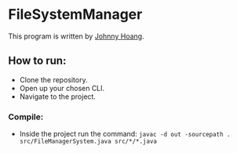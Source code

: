# FileSystemManager

This program is written by [Johnny Hoang](https://github.com/flaakan).

## How to run:
* Clone the repository.
* Open up your chosen CLI.
* Navigate to the project.

### Compile:
* Inside the project run the command: `javac -d out -sourcepath . src/FileManagerSystem.java src/*/*.java`
